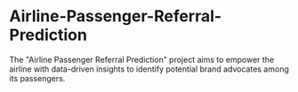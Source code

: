 # Airline-Passenger-Referral-Prediction
The "Airline Passenger Referral Prediction" project aims to empower the airline with data-driven insights to identify potential brand advocates among its passengers. 
